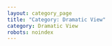 ```yaml
---
layout: category_page
title: "Category: Dramatic View"
category: Dramatic View
robots: noindex
---
```

